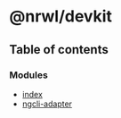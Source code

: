 # @nrwl/devkit

## Table of contents

### Modules

- [index](/latest/node/nx-devkit/index)
- [ngcli-adapter](/latest/node/nx-devkit/ngcli_adapter)
